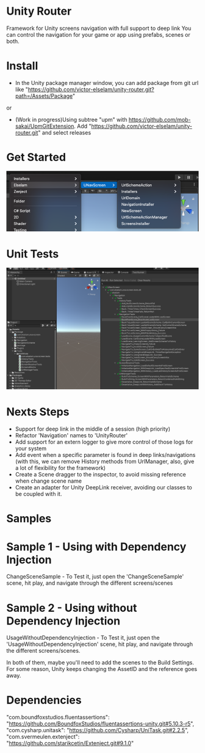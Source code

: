 # Unity Router

Framework for Unity screens navigation with full support to deep link
You can control the navigation for your game or app using prefabs, scenes or both.

# Install

- In the Unity package manager window, you can add package from git url like "https://github.com/victor-elselam/unity-router.git?path=/Assets/Package"

or 

- (Work in progress)Using subtree "upm" with https://github.com/mob-sakai/UpmGitExtension. Add "https://github.com/victor-elselam/unity-router.git" and select releases 


# Get Started

![howtouse](Res/howtouse.png)


# Unit Tests

![Unit Tests](Res/tdd.png)

# Nexts Steps

- Support for deep link in the middle of a session (high priority)
- Refactor 'Navigation' names to 'UnityRouter'
- Add support for an extern logger to give more control of those logs for your system
- Add event when a specific parameter is found in deep links/navigations (with this, we can remove History methods from UrlManager, also, give a lot of flexibility for the framework)
- Create a Scene dragger to the inspector, to avoid missing reference when change scene name
- Create an adapter for Unity DeepLink receiver, avoiding our classes to be coupled with it.

# Samples

# Sample 1 - Using with Dependency Injection
ChangeSceneSample - To Test it, just open the 'ChangeSceneSample' scene, hit play, and navigate through the different screens/scenes
# Sample 2 - Using without Dependency Injection
UsageWithoutDependencyInjection - To Test it, just open the 'UsageWithoutDependencyInjection' scene, hit play, and navigate through the different screens/scenes.

In both of them, maybe you'll need to add the scenes to the Build Settings. For some reason, Unity keeps changing the AssetID and the reference goes away.

# Dependencies

"com.boundfoxstudios.fluentassertions": "https://github.com/BoundfoxStudios/fluentassertions-unity.git#5.10.3-r5",
"com.cysharp.unitask": "https://github.com/Cysharp/UniTask.git#2.2.5",
"com.svermeulen.extenject": "https://github.com/starikcetin/Extenject.git#9.1.0"
